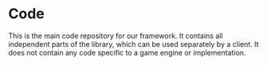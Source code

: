 # Code
This is the main code repository for our framework. It contains all independent parts of the library, which can be used separately by a client. It does not contain any code specific to a game engine or implementation.
